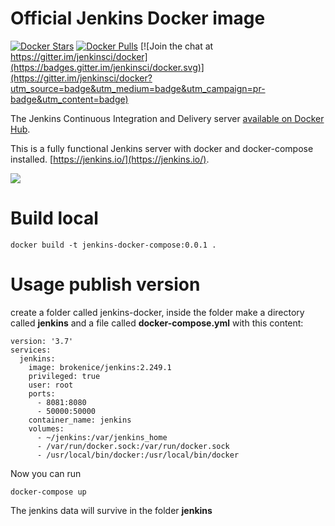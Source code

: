 # Official Jenkins Docker image

[![Docker Stars](https://img.shields.io/docker/stars/jenkins/jenkins.svg)](https://hub.docker.com/r/jenkins/jenkins/)
[![Docker Pulls](https://img.shields.io/docker/pulls/jenkins/jenkins.svg)](https://hub.docker.com/r/jenkins/jenkins/)
[![Join the chat at https://gitter.im/jenkinsci/docker](https://badges.gitter.im/jenkinsci/docker.svg)](https://gitter.im/jenkinsci/docker?utm_source=badge&utm_medium=badge&utm_campaign=pr-badge&utm_content=badge)

The Jenkins Continuous Integration and Delivery server [available on Docker Hub](https://hub.docker.com/r/jenkins/jenkins).

This is a fully functional Jenkins server with docker and docker-compose installed.
[https://jenkins.io/](https://jenkins.io/).

<img src="https://jenkins.io/sites/default/files/jenkins_logo.png"/>

# Build local

```
docker build -t jenkins-docker-compose:0.0.1 .
```


# Usage publish version

create a folder called jenkins-docker, inside the folder make a directory called **jenkins** and a file called **docker-compose.yml** with this content:


```
version: '3.7'
services:
  jenkins:
    image: brokenice/jenkins:2.249.1
    privileged: true
    user: root
    ports:
      - 8081:8080
      - 50000:50000
    container_name: jenkins
    volumes:
      - ~/jenkins:/var/jenkins_home
      - /var/run/docker.sock:/var/run/docker.sock
      - /usr/local/bin/docker:/usr/local/bin/docker

```

Now you can run

```
docker-compose up
```

The jenkins data will survive in the folder **jenkins**

